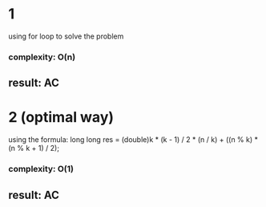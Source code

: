 # 1 
using for loop to solve the problem
### complexity: O(n)
## result: AC
# 2 (optimal way)
using the formula: long long res = (double)k * (k - 1) / 2 * (n / k) + ((n % k) * (n % k + 1) / 2);
### complexity: O(1)
## result: AC 

